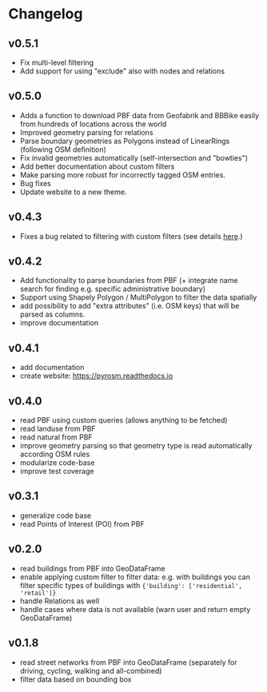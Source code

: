 Changelog
=========

v0.5.1
------

- Fix multi-level filtering 
- Add support for using "exclude" also with nodes and relations

v0.5.0
------

- Adds a function to download PBF data from Geofabrik and BBBike easily from hundreds of locations across the world
- Improved geometry parsing for relations
- Parse boundary geometries as Polygons instead of LinearRings (following OSM definition) 
- Fix invalid geometries automatically (self-intersection and "bowties")
- Add better documentation about custom filters
- Make parsing more robust for incorrectly tagged OSM entries.
- Bug fixes
- Update website to a new theme.

v0.4.3
------

- Fixes a bug related to filtering with custom filters (see details [here](https://github.com/HTenkanen/pyrosm/issues/22#issuecomment-620005087).)

v0.4.2
------

- Add functionality to parse boundaries from PBF (+ integrate name search for finding e.g. specific administrative boundary)
- Support using Shapely Polygon / MultiPolygon to filter the data spatially
- add possibility to add "extra attributes" (i.e. OSM keys) that will be parsed as columns.
- improve documentation
 
v0.4.1
------

- add documentation 
- create website: https://pyrosm.readthedocs.io

v0.4.0
------

- read PBF using custom queries (allows anything to be fetched)
- read landuse from PBF
- read natural from PBF
- improve geometry parsing so that geometry type is read automatically according OSM rules
- modularize code-base 
- improve test coverage


v0.3.1
------

- generalize code base
- read Points of Interest (POI) from PBF

v0.2.0
------

- read buildings from PBF into GeoDataFrame
- enable applying custom filter to filter data: e.g. with buildings you can filter specific 
types of buildings with `{'building': ['residential', 'retail']}`
- handle Relations as well
- handle cases where data is not available (warn user and return empty GeoDataFrame) 

v0.1.8
------

- read street networks from PBF into GeoDataFrame (separately for driving, cycling, walking and all-combined)
- filter data based on bounding box